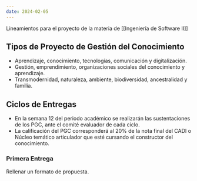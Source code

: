 ```yaml
---
date: 2024-02-05
---
```


Lineamientos para el proyecto de la materia de [[Ingeniería de Software II]]

## Tipos de Proyecto de Gestión del Conocimiento

- Aprendizaje, conocimiento, tecnologías, comunicación y digitalización.
- Gestión, emprendimiento, organizaciones sociales del conocimiento y aprendizaje.
- Transmodernidad, naturaleza, ambiente, biodiversidad, ancestralidad y familia.

## Ciclos de Entregas

- En la semana 12 del periodo académico se realizarán las sustentaciones de los PGC, ante el comité evaluador de cada ciclo.
- La calificación del PGC corresponderá al 20% de la nota final del CADI o Núcleo temático articulador que esté cursando el constructor del conocimiento.

### Primera Entrega
Rellenar un formato de propuesta.